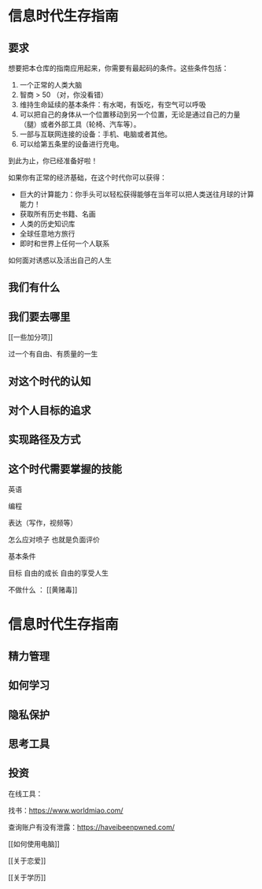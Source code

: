 # 信息时代生存指南

## 要求

想要把本仓库的指南应用起来，你需要有最起码的条件。这些条件包括：

1. 一个正常的人类大脑
2. 智商 > 50 （对，你没看错）
3. 维持生命延续的基本条件：有水喝，有饭吃，有空气可以呼吸
4. 可以把自己的身体从一个位置移动到另一个位置，无论是通过自己的力量（腿）或者外部工具（轮椅、汽车等）。
5. 一部与互联网连接的设备：手机、电脑或者其他。
6. 可以给第五条里的设备进行充电。

到此为止，你已经准备好啦！

如果你有正常的经济基础，在这个时代你可以获得：

- 巨大的计算能力：你手头可以轻松获得能够在当年可以把人类送往月球的计算能力！
- 获取所有历史书籍、名画
- 人类的历史知识库
- 全球任意地方旅行
- 即时和世界上任何一个人联系


如何面对诱惑以及活出自己的人生


## 我们有什么

## 我们要去哪里

[[一些加分项]]



过一个有自由、有质量的一生


## 对这个时代的认知


## 对个人目标的追求

## 实现路径及方式


## 这个时代需要掌握的技能

英语

编程


表达（写作，视频等）


怎么应对喷子 也就是负面评价




基本条件

目标   自由的成长  自由的享受人生


不做什么 ： [[黄赌毒]]


# 信息时代生存指南

## 精力管理

## 如何学习

## 隐私保护

## 思考工具

## 投资

在线工具：

找书：https://www.worldmiao.com/

查询账户有没有泄露：https://haveibeenpwned.com/


[[如何使用电脑]]

[[关于恋爱]]

[[关于学历]]
